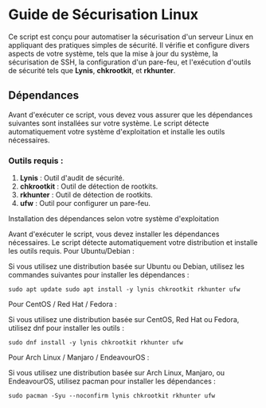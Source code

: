 # Guide de Sécurisation Linux

Ce script est conçu pour automatiser la sécurisation d'un serveur Linux en appliquant des pratiques simples de sécurité. Il vérifie et configure divers aspects de votre système, tels que la mise à jour du système, la sécurisation de SSH, la configuration d'un pare-feu, et l'exécution d'outils de sécurité tels que **Lynis**, **chkrootkit**, et **rkhunter**.

## Dépendances

Avant d'exécuter ce script, vous devez vous assurer que les dépendances suivantes sont installées sur votre système. Le script détecte automatiquement votre système d'exploitation et installe les outils nécessaires.

### Outils requis :
1. **Lynis** : Outil d'audit de sécurité.
2. **chkrootkit** : Outil de détection de rootkits.
3. **rkhunter** : Outil de détection de rootkits.
4. **ufw** : Outil pour configurer un pare-feu.
   
Installation des dépendances selon votre système d'exploitation

Avant d'exécuter le script, vous devez installer les dépendances nécessaires. Le script détecte automatiquement votre distribution et installe les outils requis.
Pour Ubuntu/Debian :

Si vous utilisez une distribution basée sur Ubuntu ou Debian, utilisez les commandes suivantes pour installer les dépendances :

``sudo apt update
sudo apt install -y lynis chkrootkit rkhunter ufw``

Pour CentOS / Red Hat / Fedora :

Si vous utilisez une distribution basée sur CentOS, Red Hat ou Fedora, utilisez dnf pour installer les outils :

``sudo dnf install -y lynis chkrootkit rkhunter ufw``

Pour Arch Linux / Manjaro / EndeavourOS :

Si vous utilisez une distribution basée sur Arch Linux, Manjaro, ou EndeavourOS, utilisez pacman pour installer les dépendances :

``sudo pacman -Syu --noconfirm lynis chkrootkit rkhunter ufw``
